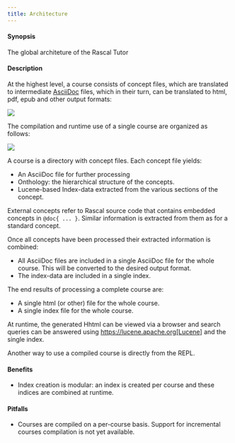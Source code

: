 ```yaml
---
title: Architecture
---
```


#### Synopsis

The global architeture of the Rascal Tutor

#### Description

At the highest level, a course consists of concept files, which are translated to intermediate 
[AsciiDoc](http://asciidoctor.org) files,
which in their turn, can be translated to html, pdf, epub and other output formats:

![]((Global.png))

The compilation and runtime use of a single course are organized as follows:

![]((CompileUse.png))

A course is a directory with concept files. Each concept file yields:

* An AsciiDoc file for further processing
* Onthology: the hierarchical structure of the concepts.
* Lucene-based Index-data extracted from the various sections of the concept.

External concepts refer to Rascal source code that contains embedded concepts in `@doc{ ... }`.
Similar information is extracted from them as for a standard concept.

Once all concepts have been processed their extracted information is combined:

* All AsciiDoc files are included in a single AsciiDoc file for the whole course. 
  This will be converted to the desired output format.
* The index-data are included in a single index.

The end results of processing a complete course are:

* A single html (or other) file for the whole course.
* A single index file for the whole course.

At runtime, the generated Hhtml can be viewed via a browser and search queries
can be answered using https://lucene.apache.org[Lucene] and the single index.

Another way to use a compiled course is directly from the REPL.

#### Benefits

* Index creation is modular: an index is created per course and these indices are combined at runtime.

#### Pitfalls

* Courses are compiled on a per-course basis. 
  Support for incremental courses compilation is not yet available.

